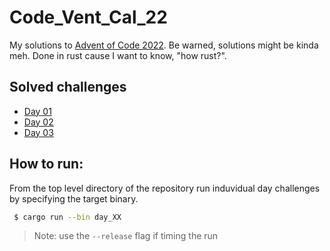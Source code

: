 # Code_Vent_Cal_22
My solutions to [Advent of Code 2022](https://adventofcode.com/2022). Be warned, solutions might be kinda meh. Done in rust cause I want to know, "how rust?". 

## Solved challenges

- [Day 01](https://github.com/Kersplash99/Code_Vent_Cal_22/blob/main/src/bin/day_01.rs)
- [Day 02](https://github.com/Kersplash99/Code_Vent_Cal_22/blob/main/src/bin/day_02.rs)
- [Day 03](https://github.com/Kersplash99/Code_Vent_Cal_22/blob/main/src/bin/day_03.rs)



## How to run:

From the top level directory of the repository run induvidual day challenges by specifying the target binary.

```bash
 $ cargo run --bin day_XX
```

> Note: use the ```--release``` flag if timing the run
